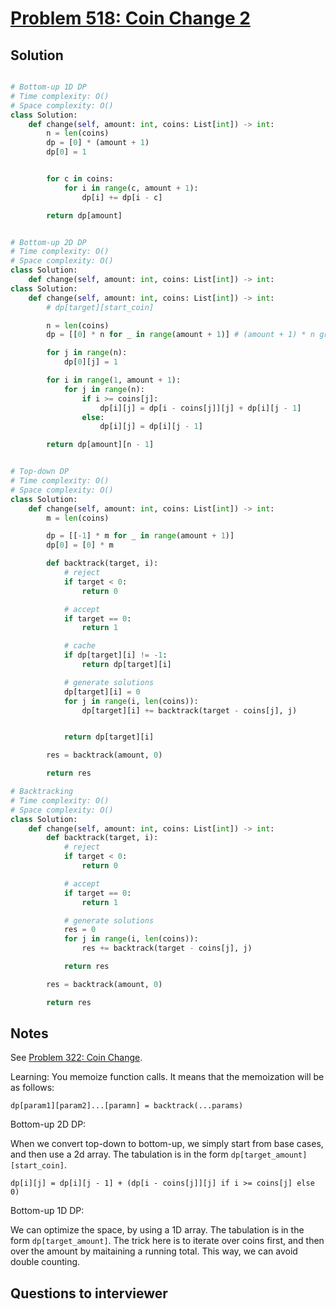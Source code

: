 # [Problem 518: Coin Change 2](https://leetcode.com/problems/coin-change-2/)

## Solution

```py

# Bottom-up 1D DP
# Time complexity: O()
# Space complexity: O()
class Solution:
    def change(self, amount: int, coins: List[int]) -> int:
        n = len(coins)
        dp = [0] * (amount + 1)
        dp[0] = 1


        for c in coins:
            for i in range(c, amount + 1):
                dp[i] += dp[i - c]

        return dp[amount]


# Bottom-up 2D DP
# Time complexity: O()
# Space complexity: O()
class Solution:
    def change(self, amount: int, coins: List[int]) -> int:
class Solution:
    def change(self, amount: int, coins: List[int]) -> int:
        # dp[target][start_coin]

        n = len(coins)
        dp = [[0] * n for _ in range(amount + 1)] # (amount + 1) * n grid

        for j in range(n):
            dp[0][j] = 1

        for i in range(1, amount + 1):
            for j in range(n):
                if i >= coins[j]:
                    dp[i][j] = dp[i - coins[j]][j] + dp[i][j - 1]
                else:
                    dp[i][j] = dp[i][j - 1]

        return dp[amount][n - 1]


# Top-down DP
# Time complexity: O()
# Space complexity: O()
class Solution:
    def change(self, amount: int, coins: List[int]) -> int:
        m = len(coins)

        dp = [[-1] * m for _ in range(amount + 1)]
        dp[0] = [0] * m

        def backtrack(target, i):
            # reject
            if target < 0:
                return 0

            # accept
            if target == 0:
                return 1

            # cache
            if dp[target][i] != -1:
                return dp[target][i]

            # generate solutions
            dp[target][i] = 0
            for j in range(i, len(coins)):
                dp[target][i] += backtrack(target - coins[j], j)


            return dp[target][i]

        res = backtrack(amount, 0)

        return res

# Backtracking
# Time complexity: O()
# Space complexity: O()
class Solution:
    def change(self, amount: int, coins: List[int]) -> int:
        def backtrack(target, i):
            # reject
            if target < 0:
                return 0

            # accept
            if target == 0:
                return 1

            # generate solutions
            res = 0
            for j in range(i, len(coins)):
                res += backtrack(target - coins[j], j)

            return res

        res = backtrack(amount, 0)

        return res
```

## Notes

See [Problem 322: Coin Change](https://leetcode.com/problems/coin-change/).

Learning: You memoize function calls. It means that the memoization will be as follows:

```
dp[param1][param2]...[paramn] = backtrack(...params)
```

Bottom-up 2D DP:

When we convert top-down to bottom-up, we simply start from base cases, and then use a 2d array. The tabulation is in the form `dp[target_amount][start_coin]`.

```
dp[i][j] = dp[i][j - 1] + (dp[i - coins[j]][j] if i >= coins[j] else 0)
```

Bottom-up 1D DP:

We can optimize the space, by using a 1D array. The tabulation is in the form `dp[target_amount]`. The trick here is to iterate over coins first, and then over the amount by maitaining a running total. This way, we can avoid double counting.

## Questions to interviewer
